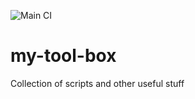 ![Main CI](https://github.com/benipeled/my-tool-box/workflows/Main%20CI/badge.svg?branch=actions)

# my-tool-box
Collection of scripts and other useful stuff
